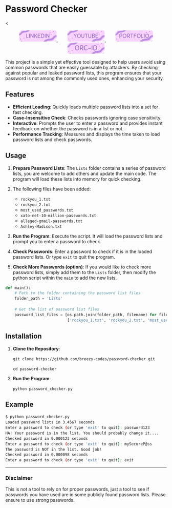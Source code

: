 # Password Checker

<<div align="center">
  <a href="https://www.linkedin.com/in/brianna-laird/" target="_blank">
    <span style="margin: 0 15px;">
      <img src="https://github.com/breezy-codes/breezy-codes/blob/main/Figures/linkedin.png" style="height: 35px;" alt="linkedin logo" />
    </span>
  </a>
  <a href="https://www.youtube.com/@Breezy-Codes/" target="_blank">
    <span style="margin: 0 15px;">
      <img src="https://github.com/breezy-codes/breezy-codes/blob/main/Figures/youtube.png" style="height: 35px;" alt="youtube logo" />
    </span>
  </a>
  <a href="https://briannalaird.com/" target="_blank">
    <span style="margin: 0 15px;">
      <img src="https://github.com/breezy-codes/breezy-codes/blob/main/Figures/portfolio.png" style="height: 35px;" alt="portfolio logo" />
    </span>
  </a>
  <a href="https://orcid.org/0009-0005-9841-3691" target="_blank">
    <span style="margin: 0 15px;">
      <img src="https://github.com/breezy-codes/breezy-codes/blob/main/Figures/orc-id.png" style="height: 35px;" alt="ORC-ID" />
    </span>
  </a>
</div>

This project is a simple yet effective tool designed to help users avoid using common passwords that are easily guessable by attackers. By checking against popular and leaked password lists, this program ensures that your password is not among the commonly used ones, enhancing your security.

## Features

- **Efficient Loading**: Quickly loads multiple password lists into a set for fast checking.
- **Case-Insensitive Check**: Checks passwords ignoring case sensitivity.
- **Interactive**: Prompts the user to enter a password and provides instant feedback on whether the password is in 
  a list or not.
- **Performance Tracking**: Measures and displays the time taken to load password lists and check passwords.

## Usage

1. **Prepare Password Lists**: The `Lists` folder contains a series of password lists, you are welcome to add others and update the main code. The program will load these lists into memory for quick checking.
2. The following files have been added:

    - `rockyou_1.txt`
    - `rockyou_2.txt`
    - `most_used_passwords.txt`
    - `xato-net-10-million-passwords.txt`
    - `alleged-gmail-passwords.txt`
    - `Ashley-Madison.txt`

3. **Run the Program**: Execute the script. It will load the password lists and prompt you to enter a password to check.

4. **Check Passwords**: Enter a password to check if it is in the loaded password lists. Or type `exit` to quit the program.
5. **Check More Passwords (option)**: If you would like to check more password lists, simply add them to the `Lists` folder, then modify the python script within the `main` to add the new lists.

```py
def main():
    # Path to the folder containing the password list files
    folder_path = 'Lists'

    # Get the list of password list files
    password_list_files = [os.path.join(folder_path, filename) for filename in
                           ['rockyou_1.txt', 'rockyou_2.txt', 'most_used_passwords.txt','xato-net-10-million-passwords.txt', 'alleged-gmail-passwords.txt', 'Ashley-Madison.txt']]
```

## Installation

1. **Clone the Repository**:

    `git clone https://github.com/breezy-codes/password-checker.git`

   `cd password-checker`

2. **Run the Program**:

    `python password_checker.py`

## Example

```bash
$ python password_checker.py
Loaded password lists in 3.4567 seconds
Enter a password to check (or type 'exit' to quit): password123
HA! Your password is in the list. You should probably change it....
Checked password in 0.000123 seconds
Enter a password to check (or type 'exit' to quit): mySecureP@ss
The password is NOT in the list. Good job!
Checked password in 0.000098 seconds
Enter a password to check (or type 'exit' to quit): exit
```

---

### Disclaimer

This is not a tool to rely on for proper passwords, just a tool to see if passwords you have used are in some 
publicly found password lists. Please ensure to use strong passwords.

